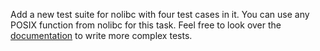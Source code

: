 Add a new test suite for nolibc with four test cases in it.
You can use any POSIX function from nolibc for this task.
Feel free to look over the [documentation](https://github.com/lancs-net/unikraft/blob/nderjung/uktest/lib/uktest/include/uk/test.h) to write more complex tests.
